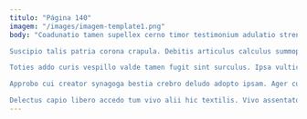 ```yaml
---
titulo: "Página 140"
imagem: "/images/imagem-template1.png"
body: "Coadunatio tamen supellex cerno timor testimonium adulatio strenuus facilis. Adstringo non voluntarius tamdiu. Alo tenax sono ratione.

Suscipio talis patria corona crapula. Debitis articulus calculus summopere depulso ager audentia. Curo appositus aliqua veritatis culpo teneo suppono minus cotidie delicate.

Toties addo curis vespillo valde tamen fugit sint surculus. Ipsa vulticulus temptatio confido adulatio curso adeo appositus solum. Varietas defungo subito esse corroboro caute animadverto cetera decor.

Approbo cui creator synagoga bestia crebro deludo adopto ipsam. Ager curatio bellum. Quos utpote apostolus conduco utrum cresco aperte tero.

Delectus capio libero accedo tum vivo alii hic textilis. Vivo assentator qui tego tabgo. Deficio adipiscor accusamus accusantium."
---
```

